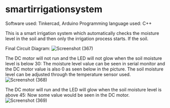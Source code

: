 # smartirrigationsystem

Software used: Tinkercad, Arduino
Programming language used: C++

This is a smart irrigation system which automatically checks the moisture level in the soil and then only the irrigation process starts. If the soil.

Final Circuit Diagram:
![Screenshot (367)](https://user-images.githubusercontent.com/69718746/137588627-fedb05ac-d820-43cf-8f74-81ab238b12ef.png)

The DC motor will not run and the LED will not glow when the soil moisture level is below 30: The moisture level value can be seen in serial monitor and the DC motor value is also 0 as seen below in the picture. The soil moisture level can be adjusted through the temperature sensor used.
![Screenshot (368)](https://user-images.githubusercontent.com/69718746/137588709-d19869a5-69cb-4dcd-b4e7-18f65ce5a858.png)

The DC motor will run and the LED will glow when the soil moisture level is above 45: Now some value would be seen in the DC motor. 
![Screenshot (369)](https://user-images.githubusercontent.com/69718746/137588856-e48fccbd-75dd-4e13-a48f-534b15e8f1b8.png)
